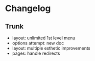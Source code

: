 
# Changelog

## Trunk

* layout: unlimited 1st level menu
* options attempt: new doc
* layout: multiple esthetic improvements
* pages: handle redirects
